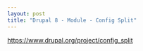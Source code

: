 ```yaml
---
layout: post
title: "Drupal 8 - Module - Config Split"
---
```

https://www.drupal.org/project/config_split
